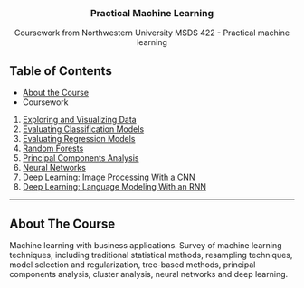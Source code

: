 <!-- HEADER -->
<br />
<p align="center">
  <h3 align="center">Practical Machine Learning</h3>
  <p align="center">
     Coursework from Northwestern University MSDS 422 - Practical machine learning
</p>


<!-- TABLE OF CONTENTS -->
## Table of Contents
* [About the Course](#about-the-course)
* Coursework
 1. [Exploring and Visualizing Data](./assign-1)
 2. [Evaluating Classification Models](./assign-2)
 3. [Evaluating Regression Models](./assign-3)
 4. [Random Forests](./assign-4)
 5. [Principal Components Analysis](./assign-5)
 6. [Neural Networks](./assign-6)
 7. [Deep Learning: Image Processing With a CNN](./assign-7)
 8. [Deep Learning: Language Modeling With an RNN](./assign-8)

---
<!-- ABOUT THE Course -->
## About The Course
Machine learning with business applications. Survey of machine learning techniques, including traditional statistical methods, resampling techniques, model selection and regularization, tree-based methods, principal components analysis, cluster analysis, neural networks and deep learning.
